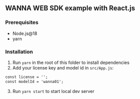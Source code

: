 ## WANNA WEB SDK example with React.js

### Prerequisites

- Node.js@18
- yarn

### Installation

1. Run `yarn` in the root of this folder to install dependencies
2. Add your license key and model id in `src/App.js`:
```html
const license = '';
const modelId = 'wanna01';
```
3. Run `yarn start` to start local dev server
